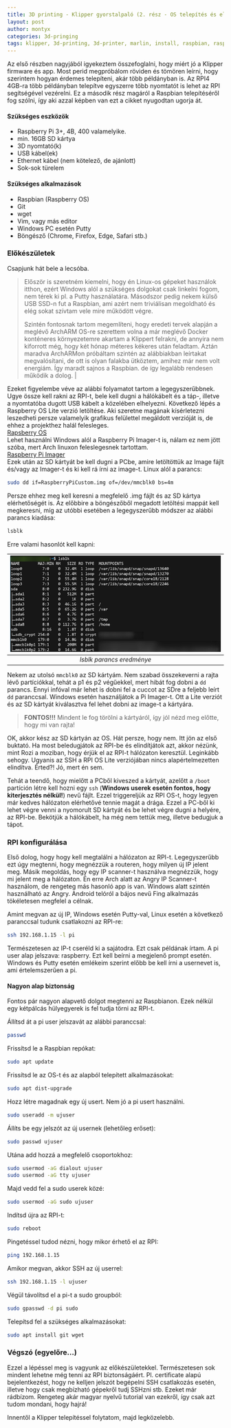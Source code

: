 ```yaml
---
title: 3D printing - Klipper gyorstalpaló (2. rész - OS telepítés és előkészületek)
layout: post
author: montyx
categories: 3d-pringing
tags: klipper, 3d-printing, 3d-printer, marlin, install, raspbian, raspberryos
---
```

Az első részben nagyjából igyekeztem összefoglalni, hogy miért jó a Klipper firmware és app. Most perid megpróbálom röviden és tömören leírni, hogy szerintem hogyan érdemes telepíteni, akár több példányban is. Az RPI4 4GB-ra több példányban telepítve egyszerre több nyomtatót is lehet az RPI segítségével vezérelni. Ez a második rész magáról a Raspbian telepítéséről fog szólni, így aki azzal képben van ezt a cikket nyugodtan ugorja át.

#### Szükséges eszközök
- Raspberry Pi 3+, 4B, 400 valamelyike.
- min. 16GB SD kártya
- 3D nyomtató(k)
- USB kábel(ek)
- Ethernet kábel (nem kötelező, de ajánlott)
- Sok-sok türelem
#### Szükséges alkalmazások
- Raspbian (Raspberry OS)
- Git
- wget
- Vim, vagy más editor
- Windows PC esetén Putty
- Böngésző (Chrome, Firefox, Edge, Safari stb.)

### Előkészületek

Csapjunk hát bele a lecsóba.

>Először is szeretném kiemelni, hogy én Linux-os gépeket használok itthon, ezért Windows alól a szükséges dolgokat csak linkelni fogom, nem térek ki pl. a Putty használatára. Másodszor pedig nekem külső USB SSD-n fut a Raspbian, ami azért nem triviálisan megoldható és elég sokat szívtam vele mire működött végre.
>
> Szintén fontosnak tartom megemlíteni, hogy eredeti tervek alapján a meglévő ArchARM OS-re szerettem volna a már meglévő Docker konténeres környezetemre akartam a Klippert felrakni, de annyira nem kiforrott még, hogy két hónap méteres kékeres után feladtam. Aztán maradva ArchARMon próbáltam szintén az alábbiakban leírtakat megvalósítani, de ott is olyan falakba ütköztem, amihez már nem volt energiám. Így maradt sajnos a Raspbian. de így legalább rendesen működik a dolog. |

Ezeket figyelembe véve az alábbi folyamatot tartom a legegyszerűbbnek. Ugye össze kell rakni az RPI-t, bele kell dugni a hálókábelt és a táp-, illetve a nyomtatóba dugott USB kábelt a közelében elhelyezni. Következő lépés a Raspberry OS Lite verzió letöltése. Aki szeretne magának kísérletezni leszedheti persze valamelyik grafikus felülettel megáldott verzióját is, de ehhez a projekthez halál felesleges.  
[Rapsberry OS](https://www.raspberrypi.com/software/operating-systems/)  
Lehet használni Windows alól a Raspberry Pi Imager-t is, nálam ez nem jött szóba, mert Arch linuxon feleslegesnek tartottam.  
[Raspberry Pi Imager](https://www.raspberrypi.com/software/)  
Ezek után az SD kártyát be kell dugni a PCbe, amire letöltöttük az Image fájlt és/vagy az Imager-t és ki kell rá írni az image-t. Linux alól a parancs:
```bash
sudo dd if=RaspberryPiCustom.img of=/dev/mmcblk0 bs=4m
```
Persze ehhez meg kell keresni a megfelelő .img fájlt és az SD kártya elérhetőségét is. Az előbbire a böngészőből megadott letöltési mappát kell megkeresni, míg az utóbbi esetében a legegyszerűbb módszer az alábbi parancs kiadása:
```bash
lsblk
```
Erre valami hasonlót kell kapni:

| ![lsblk eredménye](/docs/assets/lsblk.png) | 
|:--:| 
| *lsblk parancs eredménye* |

Nekem az utolsó `mmcblk0` az SD kártyám. Nem szabad összekeverni a rajta lévő partíciókkal, tehát a p1 és p2 végűekkel, mert hibát fog dobni a `dd` parancs. Ennyi infóval már lehet is dobni fel a cuccot az SDre a feljebb leírt `dd` paranccsal. Windows esetén használjátok a Pi Imager-t. Ott a Lite verziót és az SD kártyát kiválasztva fel lehet dobni az image-t a kártyára.

> **FONTOS!!!** Mindent le fog törölni a kártyáról, így jól nézd meg előtte, hogy mi van rajta!

OK, akkor kész az SD kártyán az OS. Hát persze, hogy nem. Itt jön az első buktató. Ha most beledugjátok az RPI-be és elindítjátok azt, akkor nézünk, mint Rozi a moziban, hogy érjük el az RPI-t hálózaton keresztül. Leginkább sehogy. Ugyanis az SSH a RPI OS Lite verziójában nincs alapértelmezetten elindítva. Érted?! Jó, mert én sem.

Tehát a teendő, hogy mielőtt a PCből kiveszed a kártyát, azelőtt a `/boot` partíción létre kell hozni egy `ssh` (**Windows userek esetén fontos, hogy kiterjesztés nélkül!**) nevű fájlt. Ezzel triggereljük az RPI OS-t, hogy legyen már kedves hálózaton elérhetővé tennie magát a drága. Ezzel a PC-ből ki lehet végre venni a nyomorult SD kártyát és be lehet végre dugni a helyére, az RPI-be. Bekötjük a hálókábelt, ha még nem tettük meg, illetve bedugjuk a tápot.

### RPI konfigurálása
Első dolog, hogy hogy kell megtalálni a hálózaton az RPI-t. Legegyszerűbb ezt úgy megtenni, hogy megnézzük a routeren, hogy milyen új IP jelent meg. Másik megoldás, hogy egy IP scanner-t használva megnézzük, hogy mi jelent meg a hálózaton. Én erre Arch alatt az Angry IP Scanner-t használom, de rengeteg más hasonló app is van. Windows alatt szintén használható az Angry. Android telóról a bájos nevű Fing alkalmazás tökéletesen megfelel a célnak.

Amint megvan az új IP, Windows esetén Putty-val, Linux esetén a következő paranccsal tudunk csatlakozni az RPI-re:
```bash
ssh 192.168.1.15 -l pi
```
Természetesen az IP-t cseréld ki a sajátodra. Ezt csak példának írtam. A pi user alap jelszava: raspberry. Ezt kell beírni a megjelenő prompt esetén. Windows és Putty esetén emlékeim szerint előbb be kell írni a usernevet is, ami értelemszerűen a pi.

#### Nagyon alap biztonság
Fontos pár nagyon alapvető dolgot megtenni az Raspbianon. Ezek nélkül egy kétpálcás hülyegyerek is fel tudja törni az RPI-t.

Állítsd át a pi user jelszavát az alábbi paranccsal:
```bash
passwd
```
Frissítsd le a Raspbian repókat:
```bash
sudo apt update
```
Frissítsd le az OS-t és az alapból telepített alkalmazásokat:
```bash
sudo apt dist-upgrade
```
Hozz létre magadnak egy új usert. Nem jó a pi usert használni.
```bash
sudo useradd -m ujuser
```
Állíts be egy jelszót az új usernek (lehetőleg erőset):
```bash
sudo passwd ujuser
```
Utána add hozzá a megfelelő csoportokhoz:
```bash
sudo usermod -aG dialout ujuser
sudo usermod -aG tty ujuser
```
Majd vedd fel a sudo userek közé:
```bash
sudo usermod -aG sudo ujuser
```
Indítsd újra az RPI-t:
```bash
sudo reboot
```
Pingetéssel tudod nézni, hogy mikor érhető el az RPI:
```bash
ping 192.168.1.15
```
Amikor megvan, akkor SSH az új userrel:
```bash
ssh 192.168.1.15 -l ujuser
```
Végül távolítsd el a pi-t a sudo groupból:
```bash
sudo gpasswd -d pi sudo
```
Telepítsd fel a szükséges alkalmazásokat:
```bash
sudo apt install git wget
```
### Végszó (egyelőre...)
Ezzel a lépéssel meg is vagyunk az előkészületekkel. Természetesen sok mindent lehetne még tenni az RPI biztonságáért. Pl. certificate alapú bejelentkezést, hogy ne kelljen jelszót begépelni SSH csatlakozás esetén, illetve hogy csak megbízható gépekről tudj SSHzni stb. Ezeket már rádbízom. Rengeteg akár magyar nyelvű tutorial van ezekről, így csak azt tudom mondani, hogy hajrá!

Innentől a Klipper telepítéssel folytatom, majd legközelebb.